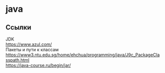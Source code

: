 # java

## Ссылки
JDK  
https://www.azul.com/  
Пакеты и пути к классам  
https://www3.ntu.edu.sg/home/ehchua/programming/java/J9c_PackageClasspath.html  
https://java-course.ru/begin/jar/  
